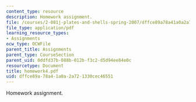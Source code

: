 ```yaml
---
content_type: resource
description: Homework assignment.
file: /courses/2-081j-plates-and-shells-spring-2007/dffce89a78a41a0a2a721330cec46551_homework4.pdf
file_type: application/pdf
learning_resource_types:
- Assignments
ocw_type: OCWFile
parent_title: Assignments
parent_type: CourseSection
parent_uid: 0ddfd37b-088b-012b-f3c2-d5d94ee84e0c
resourcetype: Document
title: homework4.pdf
uid: dffce89a-78a4-1a0a-2a72-1330cec46551
---
```

Homework assignment.

